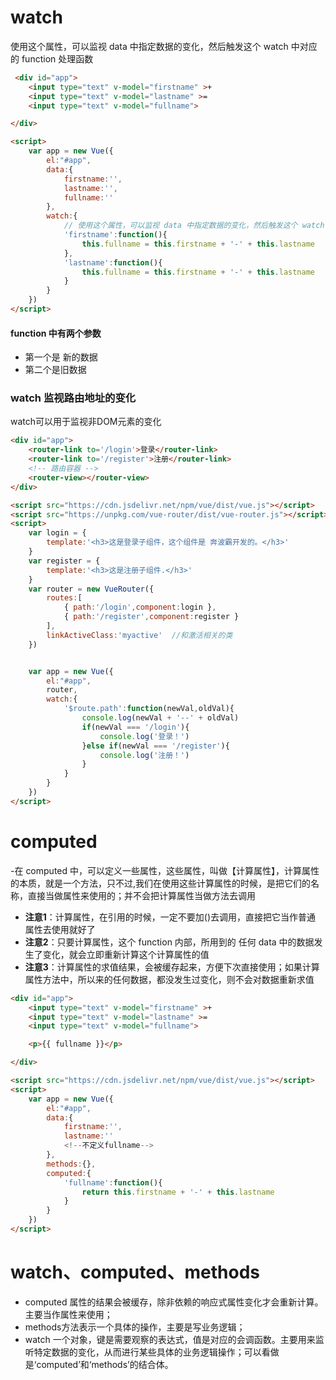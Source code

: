 # watch
使用这个属性，可以监视 data 中指定数据的变化，然后触发这个 watch 中对应的 function 处理函数
```html
 <div id="app">
    <input type="text" v-model="firstname" >+
    <input type="text" v-model="lastname" >=
    <input type="text" v-model="fullname">

</div>

<script>
    var app = new Vue({
        el:"#app",
        data:{
            firstname:'',
            lastname:'',
            fullname:''
        },
        watch:{
            // 使用这个属性，可以监视 data 中指定数据的变化，然后触发这个 watch 中对应的 function 处理函数
            'firstname':function(){
                this.fullname = this.firstname + '-' + this.lastname 
            },
            'lastname':function(){
                this.fullname = this.firstname + '-' + this.lastname 
            }
        }
    })
</script>
```
#### function 中有两个参数
- 第一个是 新的数据
- 第二个是旧数据

### watch 监视路由地址的变化
watch可以用于监视非DOM元素的变化
```html
<div id="app">
    <router-link to='/login'>登录</router-link>
    <router-link to='/register'>注册</router-link>
    <!-- 路由容器 -->
    <router-view></router-view>
</div>

<script src="https://cdn.jsdelivr.net/npm/vue/dist/vue.js"></script>
<script src="https://unpkg.com/vue-router/dist/vue-router.js"></script>
<script>
    var login = {
        template:'<h3>这是登录子组件，这个组件是 奔波霸开发的。</h3>'
    }
    var register = {
        template:'<h3>这是注册子组件.</h3>'
    }
    var router = new VueRouter({
        routes:[
            { path:'/login',component:login },
            { path:'/register',component:register }
        ],
        linkActiveClass:'myactive'  //和激活相关的类
    })


    var app = new Vue({
        el:"#app",
        router,
        watch:{
            '$route.path':function(newVal,oldVal){
                console.log(newVal + '--' + oldVal)
                if(newVal === '/login'){
                    console.log('登录！')
                }else if(newVal === '/register'){
                    console.log('注册！')
                }
            }
        }
    })
</script>
```

# computed
-在 computed 中，可以定义一些属性，这些属性，叫做【计算属性】，计算属性的本质，就是一个方法，只不过,我们在使用这些计算属性的时候，是把它们的名称，直接当做属性来使用的；并不会把计算属性当做方法去调用

- **注意1**：计算属性，在引用的时候，一定不要加()去调用，直接把它当作普通 属性去使用就好了
- **注意2**：只要计算属性，这个 function 内部，所用到的 任何 data 中的数据发生了变化，就会立即重新计算这个计算属性的值
- **注意3**：计算属性的求值结果，会被缓存起来，方便下次直接使用；如果计算属性方法中，所以来的任何数据，都没发生过变化，则不会对数据重新求值

```html
<div id="app">
    <input type="text" v-model="firstname" >+
    <input type="text" v-model="lastname" >=
    <input type="text" v-model="fullname">

    <p>{{ fullname }}</p>

</div>

<script src="https://cdn.jsdelivr.net/npm/vue/dist/vue.js"></script>
<script>
    var app = new Vue({
        el:"#app",
        data:{
            firstname:'',
            lastname:''
            <!--不定义fullname-->
        },
        methods:{},
        computed:{
            'fullname':function(){
                return this.firstname + '-' + this.lastname
            }
        }
    })
</script>

```

# watch、computed、methods
- computed 属性的结果会被缓存，除非依赖的响应式属性变化才会重新计算。主要当作属性来使用；
- methods方法表示一个具体的操作，主要是写业务逻辑；
- watch 一个对象，键是需要观察的表达式，值是对应的会调函数。主要用来监听特定数据的变化，从而进行某些具体的业务逻辑操作；可以看做是‘computed’和‘methods’的结合体。